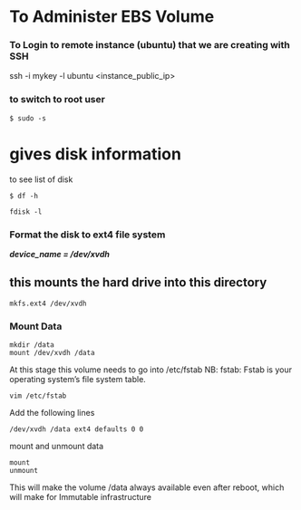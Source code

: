 # To Administer EBS Volume

### To Login to remote instance (ubuntu) that we are creating with SSH

ssh -i  mykey -l ubuntu <instance_public_ip>

### to switch to root user
```
$ sudo -s
```
# gives disk information

to see list of disk
```
$ df -h
```
```
fdisk -l
```

### Format the disk to ext4 file system
 ***device_name = /dev/xvdh***
## this mounts the hard drive into this directory
```
mkfs.ext4 /dev/xvdh
```

### Mount Data
```
mkdir /data
mount /dev/xvdh /data
```

At this stage this volume needs to go into /etc/fstab
NB: fstab: Fstab is your operating system’s file system table.

```
vim /etc/fstab
```

Add the following lines
```
/dev/xvdh /data ext4 defaults 0 0
```

mount and unmount data
```
mount
unmount
```

This will make the volume /data always available even after reboot, which will make for Immutable infrastructure



